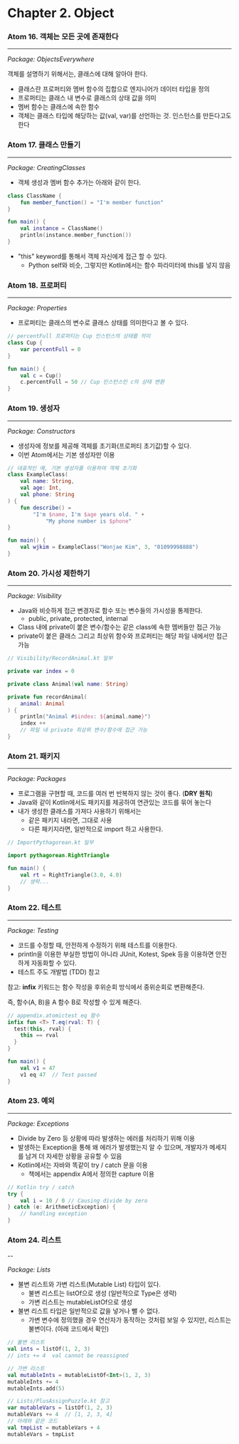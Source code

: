 # Chapter 2. Object

### Atom 16. 객체는 모든 곳에 존재한다

---

*Package: ObjectsEverywhere*


객체를 설명하기 위해서는, 클래스에 대해 알아야 한다.
* 클래스란 프로퍼티와 멤버 함수의 집합으로 엔지니어가 데이터 타입을 정의
* 프로퍼티는 클래스 내 변수로 클래스의 상태 값을 의미
* 멤버 함수는 클래스에 속한 함수
* 객체는 클래스 타입에 해당하는 값(val, var)를 선언하는 것. 인스턴스를 만든다고도 한다

### Atom 17. 클래스 만들기

---

*Package: CreatingClasses*

* 객체 생성과 멤버 함수 추가는 아래와 같이 한다.
```kotlin
class ClassName {
    fun member_function() = "I'm member function"
}

fun main() {
    val instance = ClassName()
    println(instance.member_function())
}
```
* "this" keyword를 통해서 객체 자신에게 접근 할 수 있다.
  * Python self와 비슷, 그렇지만 Kotlin에서는 함수 파라미터에 this를 넣지 않음


### Atom 18. 프로퍼티

---

*Package: Properties*

* 프로퍼티는 클래스의 변수로 클래스 상태를 의미한다고 볼 수 있다.
```kotlin
// percentFull 프로퍼티는 Cup 인스턴스의 상태를 의미
class Cup {
    var percentFull = 0
}

fun main() {
    val c = Cup()
    c.percentFull = 50 // Cup 인스턴스인 c의 상태 변환
}
```


### Atom 19. 생성자

---

*Package: Constructors*

* 생성자에 정보를 제공해 객체를 초기화(프로퍼티 초기값)할 수 있다.
* 이번 Atom에서는 기본 생성자만 이용
```kotlin
// 대표적인 예, 기본 생성자를 이용하여 객체 초기화
class ExampleClass(
    val name: String,
    val age: Int,
    val phone: String
) {
    fun describe() = 
        "I'm $name, I'm $age years old. " +
            "My phone number is $phone"
}

fun main() {
    val wjkim = ExampleClass("Wonjae Kim", 3, "01099998888")
}
```

### Atom 20. 가시성 제한하기

---

*Package: Visibility*

* Java와 비슷하게 접근 변경자로 함수 또는 변수들의 가시성을 통제한다.
  * public, private, protected, internal
* Class 내에 private이 붙은 변수/함수는 같은 class에 속한 멤버들만 접근 가능
* private이 붙은 클래스 그리고 최상위 함수와 프로퍼티는 해당 파일 내에서만 접근 가능

```kotlin
// Visibility/RecordAnimal.kt 일부

private var index = 0

private class Animal(val name: String)

private fun recordAnimal(
    animal: Animal
) {
    println("Animal #$index: ${animal.name}")
    index ++
    // 파일 내 private 최상위 변수/함수에 접근 가능
}
```

### Atom 21. 패키지

---

*Package: Packages*

* 프로그램을 구현할 때, 코드를 여러 번 반복하지 않는 것이 좋다. (**DRY 원칙**)
* Java와 같이 Kotlin에서도 패키지를 제공하여 연관있는 코드를 묶어 놓는다
* 내가 생성한 클래스를 가져다 사용하기 위해서는
  * 같은 패키지 내라면, 그대로 사용
  * 다른 패키지라면, 일반적으로 import 하고 사용한다.

```Kotlin
// ImportPythagorean.kt 일부

import pythagorean.RightTriangle

fun main() {
    val rt = RightTriangle(3.0, 4.0)
    // 생략...
} 
```

### Atom 22. 테스트

---

*Package: Testing*

* 코드를 수정할 때, 안전하게 수정하기 위해 테스트를 이용한다.
* println을 이용한 부실한 방법이 아니라 JUnit, Kotest, Spek 등을 이용하면 안전하게 자동화할 수 있다.
* 테스트 주도 개발법 (TDD) 참고

참고: **infix** 키워드는 함수 작성을 후위순회 방식에서 중위순회로 변환해준다.

즉, 함수(A, B)을 A 함수 B로 작성할 수 있게 해준다.
```kotlin
// appendix.atomictest eq 함수
infix fun <T> T.eq(rval: T) {
  test(this, rval) {
    this == rval
  }
}

fun main() {
    val v1 = 47
    v1 eq 47  // Test passed
}
```


### Atom 23. 예외

---

*Package: Exceptions*

* Divide by Zero 등 상황에 따라 발생하는 에러를 처리하기 위해 이용
* 발생하는 Exception을 통해 왜 에러가 발생했는지 알 수 있으며, 개발자가 메세지를 남겨 더 자세한 상황을 공유할 수 있음
* Kotlin에서는 자바와 똑같이 try / catch 문을 이용
  * 책에서는 appendix A에서 정의한 capture 이용

```kotlin
// Kotlin try / catch 
try {
    val i = 10 / 0 // Causing divide by zero
} catch (e: ArithmeticException) {
    // handling exception
}
```

### Atom 24. 리스트

--

*Package: Lists*

* 불변 리스트와 가변 리스트(Mutable List) 타입이 있다.
  * 불변 리스트는 listOf<Type>으로 생성 (일반적으로 Type은 생략)
  * 가변 리스트는 mutableListOf<Type>으로 생성
* 불변 리스트 타입은 일반적으로 값을 넣거나 뺄 수 없다.
  * 가변 변수에 정의했을 경우 연산자가 동작하는 것처럼 보일 수 있지만, 리스트는 불변이다. (아래 코드에서 확인)

```kotlin
// 불변 리스트
val ints = listOf(1, 2, 3)
// ints += 4  val cannot be reassigned

// 가변 리스트
val mutableInts = mutableListOf<Int>(1, 2, 3)
mutableInts += 4
mutableInts.add(5)

// Lists/PlusAssignPuzzle.kt 참고
var mutableVars = listOf(1, 2, 3)
mutableVars += 4  // [1, 2, 3, 4]
// 아래와 같은 코드
val tmpList = mutableVars + 4
mutableVars = tmpList
```